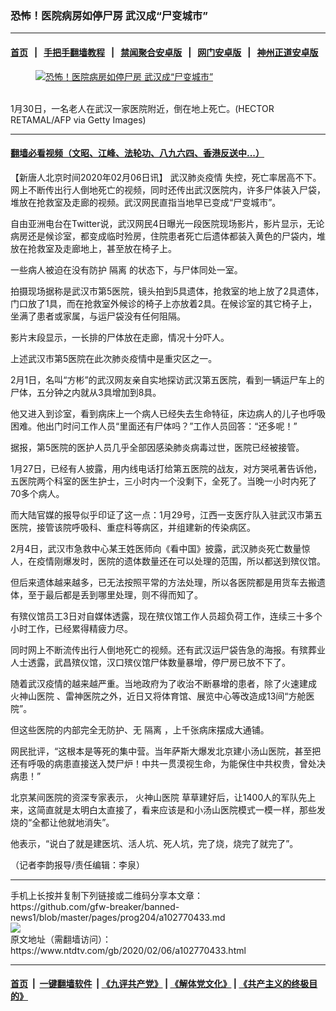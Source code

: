 ### 恐怖！医院病房如停尸房 武汉成“尸变城市”
------------------------

#### [首页](https://github.com/gfw-breaker/banned-news1/blob/master/README.md) &nbsp;&nbsp;|&nbsp;&nbsp; [手把手翻墙教程](https://github.com/gfw-breaker/guides/wiki) &nbsp;&nbsp;|&nbsp;&nbsp; [禁闻聚合安卓版](https://github.com/gfw-breaker/bn-android) &nbsp;&nbsp;|&nbsp;&nbsp; [网门安卓版](https://github.com/oGate2/oGate) &nbsp;&nbsp;|&nbsp;&nbsp; [神州正道安卓版](https://github.com/SzzdOgate/update) 



<div><div class="featured_image">
 <a href="https://i.ntdtv.com/assets/uploads/2020/02/GettyImages-1197632648-800x450.jpg" target="_blank">
  <figure>
   <img alt="恐怖！医院病房如停尸房 武汉成“尸变城市”" src="https://i.ntdtv.com/assets/uploads/2020/02/GettyImages-1197632648-800x450.jpg"/>
  </figure><br/>
 </a>
 <span class="caption">
  1月30日，一名老人在武汉一家医院附近，倒在地上死亡。(HECTOR RETAMAL/AFP via Getty Images)
 </span>
</div>
</div><hr/>

#### [翻墙必看视频（文昭、江峰、法轮功、八九六四、香港反送中...）](http://167.172.214.107/home.html)

<div><div class="post_content" itemprop="articleBody">
 <p>
  【新唐人北京时间2020年02月06日讯】
  <ok href="https://www.ntdtv.com/gb/442749.htm">
   武汉肺炎疫情
  </ok>
  失控，死亡率居高不下。网上不断传出行人倒地死亡的视频，同时还传出武汉医院内，许多尸体装入尸袋，堆放在抢救室及走廊的视频。武汉网民直指当地早已变成“尸变城市”。
 </p>
 <p>
  自由亚洲电台在Twitter说，武汉网民4日曝光一段医院现场影片，影片显示，无论病房还是候诊室，都变成临时殓房，住院患者死亡后遗体都装入黄色的尸袋内，堆放在抢救室及走廊地上，甚至放在椅子上。
 </p>
 <p>
  一些病人被迫在没有防护
  <ok href="https://www.ntdtv.com/gb/隔离.htm">
   隔离
  </ok>
  的状态下，与尸体同处一室。
 </p>
 <p>
  拍摄现场据称是武汉市第5医院，镜头拍到5具遗体，抢救室的地上放了2具遗体，门口放了1具，而在抢救室外候诊的椅子上亦放着2具。在候诊室的其它椅子上，坐满了患者或家属，与运尸袋没有任何阻隔。
 </p>
 <div class="video_fit_container">
 </div>
 <p>
  影片末段显示，一长排的尸体放在走廊，情况十分吓人。
 </p>
 <div class="video_fit_container">
 </div>
 <p>
  上述武汉市第5医院在此次肺炎疫情中是重灾区之一。
 </p>
 <p>
  2月1日，名叫“方彬”的武汉网友亲自实地探访武汉第五医院，看到一辆运尸车上的尸体，五分钟之内就从3具增加到8具。
 </p>
 <p>
  他又进入到诊室，看到病床上一个病人已经失去生命特征，床边病人的儿子也呼吸困难。他出门时问工作人员“里面还有尸体吗？”工作人员回答：“还多呢！”
 </p>
 <div class="video_fit_container">
 </div>
 <p>
  据报，第5医院的医护人员几乎全部因感染肺炎病毒过世，医院已经被接管。
 </p>
 <p>
  1月27日，已经有人披露，用内线电话打给第五医院的战友，对方哭吼著告诉他，五医院两个科室的医生护士，三小时内一个没剩下，全死了。当晚一小时内死了70多个病人。
 </p>
 <p>
  而大陆官媒的报导似乎印证了这一点：1月29号，江西一支医疗队入驻武汉市第五医院，接管该院呼吸科、重症科等病区，并组建新的传染病区。
 </p>
 <p>
  2月4日，武汉市急救中心某王姓医师向《看中国》披露，武汉肺炎死亡数量惊人，在疫情刚爆发时，医院的遗体数量还在可以处理的范围，所以都送到殡仪馆。
 </p>
 <p>
  但后来遗体越来越多，已无法按照平常的方法处理，所以各医院都是用货车去搬遗体，至于最后都是丢到哪里处理，则不得而知了。
 </p>
 <div class="video_fit_container">
 </div>
 <p>
  有殡仪馆员工3日对自媒体透露，现在殡仪馆工作人员超负荷工作，连续三十多个小时工作，已经累得精疲力尽。
 </p>
 <div class="video_fit_container">
 </div>
 <p>
  同时网上不断流传出行人倒地死亡的视频。还有武汉运尸袋告急的海报。有殡葬业人士透露，武昌殡仪馆，汉口殡仪馆尸体数量暴增，停尸房已放不下了。
 </p>
 <div class="video_fit_container">
 </div>
 <div class="video_fit_container">
 </div>
 <p>
  随着武汉疫情的越来越严重。当地政府为了收治不断暴增的患者，除了火速建成
  <ok href="https://www.ntdtv.com/gb/火神山医院.htm">
   火神山医院
  </ok>
  、雷神医院之外，近日又将体育馆、展览中心等改造成13间“方舱医院”。
 </p>
 <p>
  但这些医院的内部完全无防护、无
  <ok href="https://www.ntdtv.com/gb/隔离.htm">
   隔离
  </ok>
  ，上千张病床摆成大通铺。
 </p>
 <p>
  网民批评，“这根本是等死的集中营。当年萨斯大爆发北京建小汤山医院，甚至把还有呼吸的病患直接送入焚尸炉！中共一贯漠视生命，为能保住中共权贵，曾处决病患！”
 </p>
 <p>
  北京某间医院的资深专家表示，
  <ok href="https://www.ntdtv.com/gb/火神山医院.htm">
   火神山医院
  </ok>
  草草建好后，让1400人的军队先上来，这简直就是太明白太直接了，看来应该是和小汤山医院模式一模一样，那些发烧的“全都让他就地消失”。
 </p>
 <p>
  他表示，“说白了就是建医坑、活人坑、死人坑，完了烧，烧完了就完了”。
 </p>
 <p>
  （记者李韵报导/责任编辑：李泉）
 </p>
 <div class="single_ad">
 </div>
</div>
</div>
<hr/>
手机上长按并复制下列链接或二维码分享本文章：<br/>
https://github.com/gfw-breaker/banned-news1/blob/master/pages/prog204/a102770433.md <br/>
<a href='https://github.com/gfw-breaker/banned-news1/blob/master/pages/prog204/a102770433.md'><img src='https://github.com/gfw-breaker/banned-news1/blob/master/pages/prog204/a102770433.md.png'/></a> <br/>
原文地址（需翻墙访问）：https://www.ntdtv.com/gb/2020/02/06/a102770433.html


------------------------
#### [首页](https://github.com/gfw-breaker/banned-news1/blob/master/README.md) &nbsp;|&nbsp; [一键翻墙软件](https://github.com/gfw-breaker/nogfw/blob/master/README.md) &nbsp;| [《九评共产党》](https://github.com/gfw-breaker/9ping.md/blob/master/README.md#九评之一评共产党是什么) | [《解体党文化》](https://github.com/gfw-breaker/jtdwh.md/blob/master/README.md) | [《共产主义的终极目的》](https://github.com/gfw-breaker/gczydzjmd.md/blob/master/README.md)


<img src='http://gfw-breaker.win/banned-news/pages/prog204/a102770433.md' width='0px' height='0px'/>